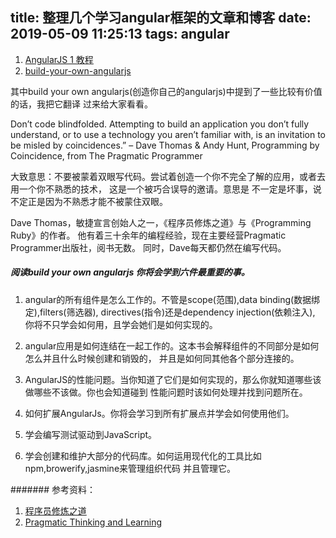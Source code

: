 title: 整理几个学习angular框架的文章和博客
date: 2019-05-09 11:25:13
tags: angular
---

1. [AngularJS 1 教程](https://hicc.me/angular-1-tutorial/)
2. [build-your-own-angularjs](http://teropa.info/build-your-own-angular/)

其中build your own angularjs(创造你自己的angularjs)中提到了一些比较有价值的话，我把它翻译
过来给大家看看。

Don’t code blindfolded. Attempting to build an application you don’t fully
understand, or to use a technology you aren’t familiar with, is an invitation to
 be misled by coincidences.”
– Dave Thomas & Andy Hunt, Programming by Coincidence, from The Pragmatic Programmer

大致意思：不要被蒙着双眼写代码。尝试着创造一个你不完全了解的应用，或者去用一个你不熟悉的技术，
这是一个被巧合误导的邀请。意思是 不一定是坏事，说不定正是因为不熟悉才能不被蒙住双眼。

Dave Thomas，敏捷宣言创始人之一，《程序员修炼之道》与《Programming Ruby》的作者。
他有着三十余年的编程经验，现在主要经营Pragmatic Programmer出版社，阅书无数。
同时，Dave每天都仍然在编写代码。

##### 阅读build your own angularjs 你将会学到六件最重要的事。
1. angular的所有组件是怎么工作的。不管是scope(范围),data binding(数据绑定),filters(筛选器),
directives(指令)还是dependency injection(依赖注入), 你将不只学会如何用，且学会她们是如何实现的。

2. angular应用是如何连结在一起工作的。这本书会解释组件的不同部分是如何怎么并且什么时候创建和销毁的，
并且是如何同其他各个部分连接的。

3. AngularJS的性能问题。当你知道了它们是如何实现的，那么你就知道哪些该做哪些不该做。你也会知道碰到
性能问题时该如何处理并找到问题所在。

4. 如何扩展AngularJs。你将会学习到所有扩展点并学会如何使用他们。

5. 学会编写测试驱动到JavaScript。

6. 学会创建和维护大部分的代码库。如何运用现代化的工具比如npm,browerify,jasmine来管理组织代码
   并且管理它。

####### 参考资料：
1. [程序员修炼之道](http://developer.51cto.com/developer/davethomas/)
2. [Pragmatic Thinking and Learning](https://toolshed.com)
